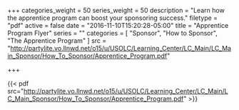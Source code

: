+++
categories_weight = 50
series_weight = 50
description = "Learn how the apprentice program can boost your sponsoring success."
filetype = "pdf"
active = false
date = "2016-11-10T15:20:28-05:00"
title = "Apprentice Program Flyer"
series = ""
categories = [
  "Sponsor",
  "How to Sponsor",
  "The Apprentice Program"
]
src = "http://partylite.vo.llnwd.net/o15/u/USOLC/Learning_Center/LC_Main/LC_Main_Sponsor/How_To_Sponsor/Apprentice_Program.pdf"

+++

{{< pdf src="http://partylite.vo.llnwd.net/o15/u/USOLC/Learning_Center/LC_Main/LC_Main_Sponsor/How_To_Sponsor/Apprentice_Program.pdf" >}}
